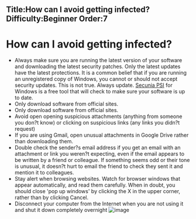 Title:How can I avoid getting infected?
Difficulty:Beginner
Order:7
---
# How can I avoid getting infected?

*   Always make sure you are running the latest version of your software and downloading the latest security patches. Only the latest updates have the latest protections. It is a common belief that if you are running an unregistered copy of Windows, you cannot or should not accept security updates. This is not true. Always update. [Secunia PSI](https://secunia.com/products/consumer/psi/sys_req/) for Windows is a free tool that will check to make sure your software is up to date.
*   Only download software from official sites.
*   Only download software from official sites.
*   Avoid open opening suspicious attachments (anything from someone you don?t know) or clicking on suspicious links (any links you didn?t request)
*   If you are using Gmail, open unusual attachments in Google Drive rather than downloading them.
*   Double check the sender?s email address if you get an email with an attachment or link you weren?t expecting, even if the email appears to be written by a friend or colleague. If something seems odd or their tone is unusual, it doesn?t hurt to email the friend to check they sent it and mention it to colleagues.
*   Stay alert when browsing websites. Watch for browser windows that appear automatically, and read them carefully. When in doubt, you should close 'pop up windows' by clicking the X in the upper corner, rather than by clicking Cancel.
*   Disconnect your computer from the Internet when you are not using it and shut it down completely overnight
![image](malware4.png)